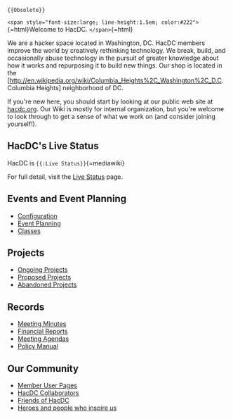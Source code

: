 ```{=mediawiki}
{{Obsolete}}
```
`<span style="font-size:large; line-height:1.5em; color:#222">`{=html}Welcome
to HacDC. `</span>`{=html}

We are a hacker space located in Washington, DC. HacDC members improve
the world by creatively rethinking technology. We break, build, and
occasionally abuse technology in the pursuit of greater knowledge about
how it works and repurposing it to build new things. Our shop is located
in the
\[<http://en.wikipedia.org/wiki/Columbia_Heights%2C_Washington%2C_D.C>.
Columbia Heights\] neighborhood of DC.

If you're new here, you should start by looking at our public web site
at [hacdc.org](http://www.hacdc.org/). Our Wiki is mostly for internal
organization, but you're welcome to look through to get a sense of what
we work on (and consider joining yourself!).

## HacDC's Live Status

HacDC is `{{:Live Status}}`{=mediawiki}

For full detail, visit the [Live Status](Live_Status) page.

## Events and Event Planning

-   [ Configuration](:Category:Space_Configuration)
-   [ Event Planning](:Category:Event_Planning)
-   [ Classes](:Category:Classes)

## Projects

-   [ Ongoing Projects](:Category:Ongoing_Projects)
-   [ Proposed Projects](:Category:Proposed_Projects)
-   [ Abandoned Projects](:Category:Abandoned_Projects)

## Records

-   [ Meeting Minutes](:Category:Meeting_Minutes)
-   [ Financial Reports](:Category:Financial_Reports)
-   [ Meeting Agendas](:Category:Meeting_Agendas)
-   [ Policy Manual](:Category:Policy)

## Our Community

-   [ Member User Pages](:Category:Members)
-   [ HacDC Collaborators](:Category:Collaborators)
-   [ Friends of HacDC](:Category:Friends)
-   [ Heroes and people who inspire us](:Category:Heroes)
